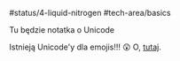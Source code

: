 #status/4-liquid-nitrogen 
#tech-area/basics 

Tu będzie notatka o Unicode

Istnieją Unicode'y dla emojis!!! 😲 O, [tutaj](https://www.webfx.com/tools/emoji-cheat-sheet/).